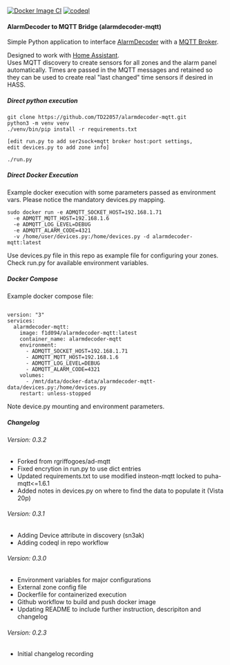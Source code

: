 
[![Docker Image CI](https://github.com/f1d094/alarmdecoder-mqtt/actions/workflows/docker-image.yml/badge.svg)](https://github.com/f1d094/alarmdecoder-mqtt/actions/workflows/docker-image.yml)
[![codeql](https://github.com/f1d094/alarmdecoder-mqtt/actions/workflows/codeql.yml/badge.svg)](https://github.com/f1d094/alarmdecoder-mqtt/actions/workflows/codeql.yml)

#### AlarmDecoder to MQTT Bridge (alarmdecoder-mqtt)

Simple Python application to interface [AlarmDecoder](https://github.com/nutechsoftware/alarmdecoder) with a [MQTT Broker](https://en.wikipedia.org/wiki/MQTT).

Designed to work with [Home Assistant](https://www.home-assistant.io/).  
Uses MQTT discovery to create sensors for all zones and the alarm panel
automatically.  Times are passed in the MQTT messages and retained so they
can be used to create real "last changed" time sensors if desired in HASS.

##### Direct python execution
```
git clone https://github.com/TD22057/alarmdecoder-mqtt.git
python3 -m venv venv
./venv/bin/pip install -r requirements.txt

[edit run.py to add ser2sock+mqtt broker host:port settings, 
edit devices.py to add zone info]

./run.py
```

##### Direct Docker Execution
Example docker execution with some parameters passed as environment vars. 
Please notice the mandatory devices.py mapping.

```
sudo docker run -e ADMQTT_SOCKET_HOST=192.168.1.71  
  -e ADMQTT_MQTT_HOST=192.168.1.6 
  -e ADMQTT_LOG_LEVEL=DEBUG 
  -e ADMQTT_ALARM_CODE=4321
  -v /home/user/devices.py:/home/devices.py -d alarmdecoder-mqtt:latest
```
Use devices.py file in this repo as example file for configuring your zones.
Check run.py for available environment variables.

##### Docker Compose
Example docker compose file:
```

version: "3"
services:
  alarmdecoder-mqtt:
    image: f1d094/alarmdecoder-mqtt:latest
    container_name: alarmdecoder-mqtt
    environment:
      - ADMQTT_SOCKET_HOST=192.168.1.71
      - ADMQTT_MQTT_HOST=192.168.1.6
      - ADMQTT_LOG_LEVEL=DEBUG
      - ADMQTT_ALARM_CODE=4321
    volumes:
      - /mnt/data/docker-data/alarmdecoder-mqtt-data/devices.py:/home/devices.py
    restart: unless-stopped

```
Note device.py mounting and environment parameters.

##### Changelog

###### Version: 0.3.2
 - Forked from rgriffogoes/ad-mqtt 
 - Fixed encrytion in run.py to use dict entries
 - Updated requirements.txt to use modified insteon-mqtt locked to puha-mqtt<=1.6.1
 - Added notes in devices.py on where to find the data to populate it (Vista 20p)

###### Version: 0.3.1
 - Adding Device attribute in discovery (sn3ak)
 - Adding codeql in repo workflow

###### Version: 0.3.0
 - Environment variables for major configurations
 - External zone config file
 - Dockerfile for containerized execution
 - Github workflow to build and push docker image
 - Updating README to include further instruction, descripiton and changelog

###### Version: 0.2.3
 - Initial changelog recording

